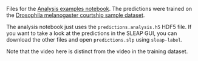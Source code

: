 Files for the [Analysis examples notebook](https://github.com/murthylab/sleap/blob/main/docs/notebooks/Analysis_examples.ipynb). The predictions were trained on the [Drosophila melanogaster courtship sample dataset](https://github.com/murthylab/sleap-datasets).

The analysis notebook just uses the `predictions.analysis.h5` HDF5 file. If you want to take a look at the predictions in the SLEAP GUI, you can download the other files and open `predictions.slp` using `sleap-label`.

Note that the video here is distinct from the video in the training dataset.
